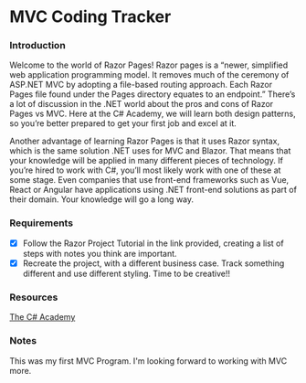 # MVC Coding Tracker 

### Introduction 
Welcome to the world of Razor Pages! Razor pages is a “newer, simplified web application programming model. 
It removes much of the ceremony of ASP.NET MVC by adopting a file-based routing approach. Each Razor Pages file found under the Pages directory equates to an endpoint.” 
There’s a lot of discussion in the .NET world about the pros and cons of Razor Pages vs MVC. 
Here at the C# Academy, we will learn both design patterns, so you’re better prepared to get your first job and excel at it.

Another advantage of learning Razor Pages is that it uses Razor syntax, 
which is the same solution .NET uses for MVC and Blazor. That means that your knowledge will be applied in many different pieces of technology. 
If you’re hired to work with C#, you’ll most likely work with one of these at some stage. 
Even companies that use front-end frameworks such as Vue, React or Angular have applications using .NET front-end solutions as part of their domain. 
Your knowledge will go a long way.


### Requirements
- [x] Follow the Razor Project Tutorial in the link provided, creating a list of steps with notes you think are important.
- [x] Recreate the project, with a different business case. Track something different and use different styling. Time to be creative!!

### Resources
[The C# Academy](https://www.youtube.com/watch?v=iIFAKW21d-4&t=2s)

### Notes
This was my first MVC Program. I'm looking forward to working with MVC more.
